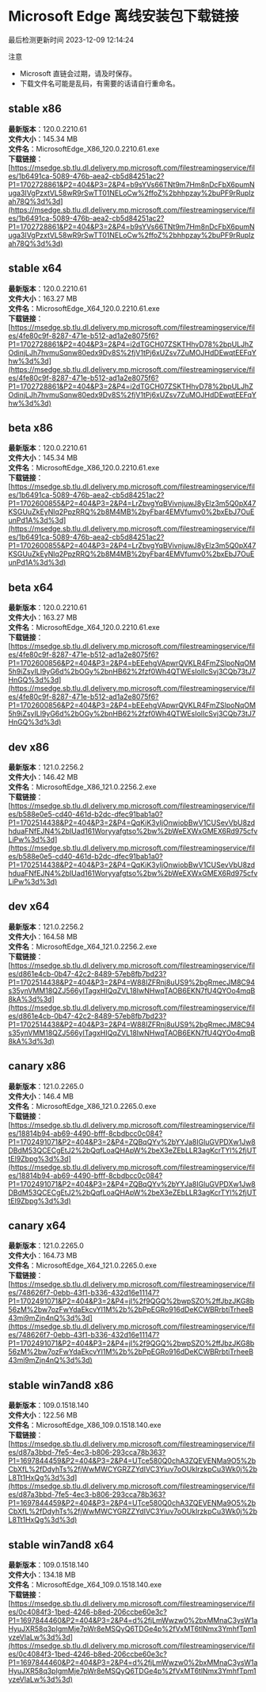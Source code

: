# Microsoft Edge 离线安装包下载链接
最后检测更新时间
2023-12-09 12:14:24

注意
* Microsoft 直链会过期，请及时保存。
* 下载文件名可能是乱码，有需要的话请自行重命名。

## stable x86
**最新版本**：120.0.2210.61  
**文件大小**：145.34 MB  
**文件名**：MicrosoftEdge_X86_120.0.2210.61.exe  
**下载链接**：[https://msedge.sb.tlu.dl.delivery.mp.microsoft.com/filestreamingservice/files/1b6491ca-5089-476b-aea2-cb5d84251ac2?P1=1702728861&P2=404&P3=2&P4=b9sYVs66TNt9m7Hm8nDcFbX6pumNuga3IVgPzxtVL58wR9rSwTT01NELoCw%2ffoZ%2bhhpzay%2buPF9rRupIzah78Q%3d%3d](https://msedge.sb.tlu.dl.delivery.mp.microsoft.com/filestreamingservice/files/1b6491ca-5089-476b-aea2-cb5d84251ac2?P1=1702728861&P2=404&P3=2&P4=b9sYVs66TNt9m7Hm8nDcFbX6pumNuga3IVgPzxtVL58wR9rSwTT01NELoCw%2ffoZ%2bhhpzay%2buPF9rRupIzah78Q%3d%3d)  

## stable x64
**最新版本**：120.0.2210.61  
**文件大小**：163.27 MB  
**文件名**：MicrosoftEdge_X64_120.0.2210.61.exe  
**下载链接**：[https://msedge.sb.tlu.dl.delivery.mp.microsoft.com/filestreamingservice/files/4fe80c9f-8287-471e-b512-ad1a2e8075f6?P1=1702728861&P2=404&P3=2&P4=i2dTGCH07ZSKTHhvD78%2bpULJhZOdinjLJh7hvmuSqnw80edx9Dv8S%2fjV1tPj6xUZsv7ZuMOJHdDEwqtEEFqYhw%3d%3d](https://msedge.sb.tlu.dl.delivery.mp.microsoft.com/filestreamingservice/files/4fe80c9f-8287-471e-b512-ad1a2e8075f6?P1=1702728861&P2=404&P3=2&P4=i2dTGCH07ZSKTHhvD78%2bpULJhZOdinjLJh7hvmuSqnw80edx9Dv8S%2fjV1tPj6xUZsv7ZuMOJHdDEwqtEEFqYhw%3d%3d)  

## beta x86
**最新版本**：120.0.2210.61  
**文件大小**：145.34 MB  
**文件名**：MicrosoftEdge_X86_120.0.2210.61.exe  
**下载链接**：[https://msedge.sb.tlu.dl.delivery.mp.microsoft.com/filestreamingservice/files/1b6491ca-5089-476b-aea2-cb5d84251ac2?P1=1702600855&P2=404&P3=2&P4=LrZbvgYqBVivnjuwJ8yElz3m5Q0pX47KSGUuZkEyNlq2PpzRRQ%2b8M4MB%2byFbar4EMVfumv0%2bxEbJ7OuEunPd1A%3d%3d](https://msedge.sb.tlu.dl.delivery.mp.microsoft.com/filestreamingservice/files/1b6491ca-5089-476b-aea2-cb5d84251ac2?P1=1702600855&P2=404&P3=2&P4=LrZbvgYqBVivnjuwJ8yElz3m5Q0pX47KSGUuZkEyNlq2PpzRRQ%2b8M4MB%2byFbar4EMVfumv0%2bxEbJ7OuEunPd1A%3d%3d)  

## beta x64
**最新版本**：120.0.2210.61  
**文件大小**：163.27 MB  
**文件名**：MicrosoftEdge_X64_120.0.2210.61.exe  
**下载链接**：[https://msedge.sb.tlu.dl.delivery.mp.microsoft.com/filestreamingservice/files/4fe80c9f-8287-471e-b512-ad1a2e8075f6?P1=1702600856&P2=404&P3=2&P4=bEEehgVApwrQVKLR4FmZSlpoNqOM5h9iZsyILl9yG6d%2bOGy%2bnHB62%2fzf0Wh4QTWEsIolIcSvj3CQb73tJ7HnGQ%3d%3d](https://msedge.sb.tlu.dl.delivery.mp.microsoft.com/filestreamingservice/files/4fe80c9f-8287-471e-b512-ad1a2e8075f6?P1=1702600856&P2=404&P3=2&P4=bEEehgVApwrQVKLR4FmZSlpoNqOM5h9iZsyILl9yG6d%2bOGy%2bnHB62%2fzf0Wh4QTWEsIolIcSvj3CQb73tJ7HnGQ%3d%3d)  

## dev x86
**最新版本**：121.0.2256.2  
**文件大小**：146.42 MB  
**文件名**：MicrosoftEdge_X86_121.0.2256.2.exe  
**下载链接**：[https://msedge.sb.tlu.dl.delivery.mp.microsoft.com/filestreamingservice/files/b588e0e5-cd40-461d-b2dc-dfec91bab1a0?P1=1702514438&P2=404&P3=2&P4=QqKiK3yIjOnwiobBwV1CUSevVbU8zdhduaFNfEJN4%2bIUad161Woryyafgtso%2bw%2bWeEXWxGMEX6Rd975cfvLiPw%3d%3d](https://msedge.sb.tlu.dl.delivery.mp.microsoft.com/filestreamingservice/files/b588e0e5-cd40-461d-b2dc-dfec91bab1a0?P1=1702514438&P2=404&P3=2&P4=QqKiK3yIjOnwiobBwV1CUSevVbU8zdhduaFNfEJN4%2bIUad161Woryyafgtso%2bw%2bWeEXWxGMEX6Rd975cfvLiPw%3d%3d)  

## dev x64
**最新版本**：121.0.2256.2  
**文件大小**：164.58 MB  
**文件名**：MicrosoftEdge_X64_121.0.2256.2.exe  
**下载链接**：[https://msedge.sb.tlu.dl.delivery.mp.microsoft.com/filestreamingservice/files/d861e4cb-0b47-42c2-8489-57eb8fb7bd23?P1=1702514438&P2=404&P3=2&P4=W88IZFRnj8uUS9%2bgRmecJM8C94s35ynVMM18QZJ566yITagxHIQqZVL18IwNHwqTAOB6EKN7fU4QYOo4mqB8kA%3d%3d](https://msedge.sb.tlu.dl.delivery.mp.microsoft.com/filestreamingservice/files/d861e4cb-0b47-42c2-8489-57eb8fb7bd23?P1=1702514438&P2=404&P3=2&P4=W88IZFRnj8uUS9%2bgRmecJM8C94s35ynVMM18QZJ566yITagxHIQqZVL18IwNHwqTAOB6EKN7fU4QYOo4mqB8kA%3d%3d)  

## canary x86
**最新版本**：121.0.2265.0  
**文件大小**：146.4 MB  
**文件名**：MicrosoftEdge_X86_121.0.2265.0.exe  
**下载链接**：[https://msedge.sb.tlu.dl.delivery.mp.microsoft.com/filestreamingservice/files/18814b94-ab69-4490-bfff-8cbdbcc0c084?P1=1702491071&P2=404&P3=2&P4=ZQBqQYv%2bYYJa8IGluGVPDXw1Jw8DBdM53QCECgEtJ2%2bQqfLoaQHApW%2beX3eZEbLLR3agKcrTYl%2fjUTtEl9Zbpg%3d%3d](https://msedge.sb.tlu.dl.delivery.mp.microsoft.com/filestreamingservice/files/18814b94-ab69-4490-bfff-8cbdbcc0c084?P1=1702491071&P2=404&P3=2&P4=ZQBqQYv%2bYYJa8IGluGVPDXw1Jw8DBdM53QCECgEtJ2%2bQqfLoaQHApW%2beX3eZEbLLR3agKcrTYl%2fjUTtEl9Zbpg%3d%3d)  

## canary x64
**最新版本**：121.0.2265.0  
**文件大小**：164.73 MB  
**文件名**：MicrosoftEdge_X64_121.0.2265.0.exe  
**下载链接**：[https://msedge.sb.tlu.dl.delivery.mp.microsoft.com/filestreamingservice/files/748626f7-0ebb-43f1-b336-432d16e11147?P1=1702491071&P2=404&P3=2&P4=jI%2f9QGQ%2bwpSZO%2ffJbzJKG8b56zM%2bw7ozFwYdaEkcvYl1M%2b%2bPpEGRo916dDeKCWBRrbtiTrheeB43mi9mZjn4nQ%3d%3d](https://msedge.sb.tlu.dl.delivery.mp.microsoft.com/filestreamingservice/files/748626f7-0ebb-43f1-b336-432d16e11147?P1=1702491071&P2=404&P3=2&P4=jI%2f9QGQ%2bwpSZO%2ffJbzJKG8b56zM%2bw7ozFwYdaEkcvYl1M%2b%2bPpEGRo916dDeKCWBRrbtiTrheeB43mi9mZjn4nQ%3d%3d)  

## stable win7and8 x86
**最新版本**：109.0.1518.140  
**文件大小**：122.56 MB  
**文件名**：MicrosoftEdge_X86_109.0.1518.140.exe  
**下载链接**：[https://msedge.sb.tlu.dl.delivery.mp.microsoft.com/filestreamingservice/files/d87a3bbd-7fe5-4ec3-b806-293cca78b363?P1=1697844459&P2=404&P3=2&P4=UTce580Q0chA3ZQEVENMa9O5%2bCbXfL%2fDdyhTs%2fjWwMWCYGRZZYdIVC3Yiuv7oOUklrzkpCu3Wk0j%2bL8Tt1HxQg%3d%3d](https://msedge.sb.tlu.dl.delivery.mp.microsoft.com/filestreamingservice/files/d87a3bbd-7fe5-4ec3-b806-293cca78b363?P1=1697844459&P2=404&P3=2&P4=UTce580Q0chA3ZQEVENMa9O5%2bCbXfL%2fDdyhTs%2fjWwMWCYGRZZYdIVC3Yiuv7oOUklrzkpCu3Wk0j%2bL8Tt1HxQg%3d%3d)  

## stable win7and8 x64
**最新版本**：109.0.1518.140  
**文件大小**：134.18 MB  
**文件名**：MicrosoftEdge_X64_109.0.1518.140.exe  
**下载链接**：[https://msedge.sb.tlu.dl.delivery.mp.microsoft.com/filestreamingservice/files/0c4084f3-1bed-4246-b8ed-206ccbe60e3c?P1=1697844460&P2=404&P3=2&P4=d%2fjLmWwzw0%2bxMMnaC3ysW1aHyuJXR58q3pIgmMje7pWr8eMSQyQ6TDGe4p%2fVxMT6tlNmx3YmhfTpm1yzeVlaLw%3d%3d](https://msedge.sb.tlu.dl.delivery.mp.microsoft.com/filestreamingservice/files/0c4084f3-1bed-4246-b8ed-206ccbe60e3c?P1=1697844460&P2=404&P3=2&P4=d%2fjLmWwzw0%2bxMMnaC3ysW1aHyuJXR58q3pIgmMje7pWr8eMSQyQ6TDGe4p%2fVxMT6tlNmx3YmhfTpm1yzeVlaLw%3d%3d)  

